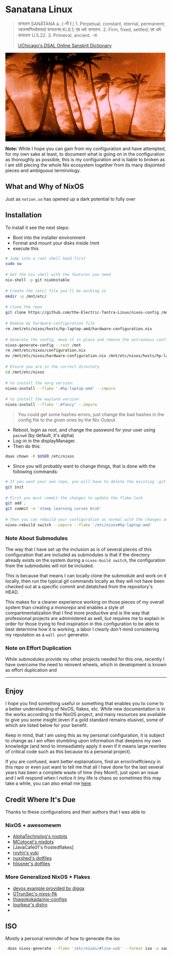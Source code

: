 # Sanatana Linux

> सनातन SANĀTANA a. (-नी f.) 1. Perpetual, constant, eternal, permanent; ज्वलन्मणिव्योमसदां सनातनम् Ki.8.1; एष धर्मः सनातनः. 2. Firm, fixed, settled; एष धर्मः सनातनः U.5.22. 3. Primeval, ancient. -तः
> 
> [UChicago's DSAL Online Sanskrit Dictionary](https://dsal.uchicago.edu/cgi-bin/app/apte_query.py?qs=Sanatana&matchtype=default)


<img src="./assets/dreams.gif" alt="Palm trees aflame on Bikini Atoll in the early 1960s as part of US thermonuclear testing in the Pacific" align="center" />

 **Note:** While I hope you can gain from my configuration and have attempted, for my own sake at least, to document what is going on in the configuration as thoroughly as possible, this is my configuration and is liable to broken as I am still piecing the whole Nix ecosystem together from its many disjointed pieces and ambiguous terminology.

## What and Why of NixOS

Just as `notion.so` has opened up a dark potential to fully over

## Installation

To install it see the next steps:

- Boot into the installer environment
- Format and mount your disks inside /mnt
- execute this

```sh
# Jump into a root shell head first
sudo su

# Get the nix shell with the features you need
nix-shell -p git nixUnstable

# Create the /etc/ file you'll be working in
mkdir -p /mnt/etc/

# clone the repo
git clone https://github.com/the-Electric-Tantra-Linux/nixos-config /mnt/etc/nixos --recurse-submodules

# Remove my hardware-configuration file
rm /mnt/etc/nixos/hosts/hp-laptop-amd/hardware-configuration.nix

# Generate the config, move it in place and remove the extraneous configuration file
nixos-generate-config --root /mnt
rm /mnt/etc/nixos/configuration.nix
mv /mnt/etc/nixos/hardware-configuration.nix /mnt/etc/nixos/hosts/hp-laptop-amd

# Ensure you are in the correct directory
cd /mnt/etc/nixos

# to install the xorg version:
nixos-install --flake '.#hp-laptop-amd' --impure

# to install the wayland version
nixos-install --flake '.#fancy' --impure
```

> You could get some hashes errors, just change the bad hashes in the config file to the given ones by the Nix Output.

- Reboot, login as root, and change the password for your user using `passwd` (by default, it's alpha)
- Log-in in the displayManager.
- Then do this:

```sh
doas chown -R $USER /etc/nixos
```

- Since you will probably want to change things, that is done with the following commands:

```bash
# If you want your own repo, you will have to delete the existing .git and make your own
git init

# First you must commit the changes to update the flake.lock
git add .
git commit -m 'steep learning curves bruh'

# then you can rebuild your configuration as normal with the changes available to the nix store
nixos-rebuild switch --impure --flake '/etc/nixos#hp-laptop-amd'

```

### Note About Submodules

The way that I have set up the inclusion as is of several pieces of this configuration that
are included as submodules is that if the directory already exists on the system during a
`nixos-build switch`, the configuration from the submodules will not be included.

This is because that means I can locally clone the submodule and work on it locally, then
run the typical git commands locally as they will not have been checked out at a specific
commit and detatched from the repository's HEAD.

This makes for a cleaner experience working on those pieces of my overall system than creating
a monorepo and enables a style of compartmentalization that I find more productive and is the
way that professional projects are administered as well, but requires me to explain in order
for those trying to find inspiration in this configuration to be able to best determine how
it is working, a labor I clearly don't mind considering my reputation as a `wall post` generator.

### Note on Effort Duplication

While submodules provide my other projects needed for this one, recently I have overcome the need
to reinvent wheels, which in development is known as effort duplication and

---

## Enjoy

I hope you find something useful or something that enables you to come to a better understanding
of NixOS, flakes, etc. While new documentation is in the works according to the NixOS project, and
many resources are available to give you some insight (even if a gold standard remains
elusive), some of which are listed below for your benefit.

Keep in mind, that I am using this as my personal configuration, it is subject to change
as I am often stumbling upon information that deepens my own knowledge (and tend to immeadiately
apply it even if it means large rewrites of critical code such as this because its a personal project).

If you are confused, want better explainations, find an error/ineffciency in this repo or even just want to tell me that all I have done for the last several years has been a complete waste of time (hey Mom!), just open an issue and I will respond when I notice it (my life is chaos so sometimes this may take a while, you can also email me [here](mailto:me@thomasleonhighbaugh.me).

## Credit Where It's Due

Thanks to these configurations and their authors that I was able to 

### NixOS + awesomewm 

- [AlphaTechnolog's nixdots](https://github.com/AlphaTechnolog/nixdots) 
- [MCotocel's nixdots](https://github.com/MCotocel/nixdots) 
- [JavaCafe01's frostedflakes] 
- [rxyhn's yuki](https://github.com/rxyhn/yuki) 
- [nuxshed's dotfiles](https://github.com/nuxshed/dotfiles)
- [hlissner's dotfiles](https://github.com/hlissner/dotfiles)

### More Generalized NixOS + Flakes
- [devos example provided by digga](https://github.com/divnix/digga/tree/main/examples/devos)
- [GTrunSec's nixos-flk](https://github.com/GTrunSec/nixos-flk)
- [thiagokokada/nix-configs](https://github.com/thiagokokada/nix-configs)
- [lourkeur's distro](https://github.com/lourkeur/distro)
- 

## ISO

Mostly a personal reminder of how to generate the iso

```bash
 doas nixos-generate --flake '/etc/nixos/#live-usb' --format iso -o sanatana_linux
```

